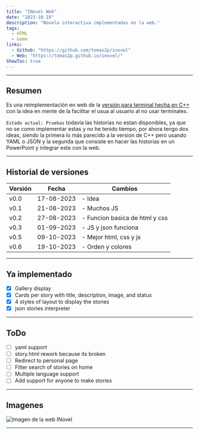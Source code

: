 ```yaml
---
title: "INovel Web"
date: "2023-10-19"
description: "Novela interactiva implementadas en la web."
tags:
  - HTML
  - Game
links:
  - Github: "https://github.com/tomas2p/inovel"
  - Web: "https://tomas2p.github.io/inovel/"
ShowToc: true
---
```


---

## Resumen

Es una reimplementación  en web de la [versión para terminal hecha en C++](/proyects/inovel_game/) con la idea en mente de la facilitar el usua al usuario al no usar terminales.

`Estado actual: Pruebas` todavía las historias no estan disponibles, ya que no se como implementar estas y no he tenido tiempo, por ahora tengo dos ideas, siendo la primera lo más parecido a la version de C++ pero usando YAML o JSON y la segunda que consiste en hacer las historias en un PowerPoint y integrar este con la web.

---

## Historial de versiones

| Versión | Fecha      | Cambios                        |
| ------- | ---------- | ------------------------------ |
| v0.0    | 17-08-2023 | - Idea                         |
| v0.1    | 21-08-2023 | - Muchos JS                    |
| v0.2    | 27-08-2023 | - Funcion basica de html y css |
| v0.3    | 01-09-2023 | - JS y json funciona           |
| v0.5    | 09-10-2023 | - Mejor html, css y js         |
| v0.6    | 19-10-2023 | - Orden y colores              |

---

## Ya implementado

- [x] Gallery display
- [x] Cards per story with title, description, image, and status
- [x] 4 styles of layout to display the stories
- [x] json stories  interpreter

---

## ToDo

- [ ] yaml support
- [ ] story.html rework because its broken
- [ ] Redirect to personal page
- [ ] Filter search of stories on home
- [ ] Multiple language support
- [ ] Add support for anyone to make stories

---

## Imagenes

![Imagen de la web INovel](https://github.com/tomas2p/inovel/blob/main/image.png?raw=true)

---
